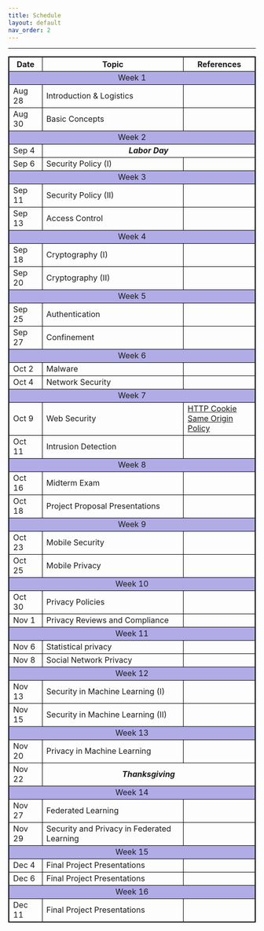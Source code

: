 ```yaml
---
title: Schedule
layout: default
nav_order: 2
---
```



---
<style>
table, th, td {
  border: 1px solid black;
  border-collapse: collapse;
}
</style>

<table>
    <tr>
        <th>Date</th>
        <th>Topic</th>
        <th>References</th>
    </tr>
    <tr>
        <td colspan=3 style="background: #B1ACE6; text-align: center"> Week 1</td>
    </tr>
    <tr>
        <td>Aug 28</td>
        <td>Introduction & Logistics</td>
        <td></td>
    </tr>
        <tr>
        <td>Aug 30</td>
        <td>Basic Concepts</td>
        <td></td>
    </tr>
        <tr>
        <td colspan="3" style="background: #B1ACE6; text-align: center"> Week 2</td>
    </tr>
        <tr>
        <td>Sep 4</td>
        <td colspan="2" style="text-align: center"><i><b>Labor Day</b></i></td>   
    </tr>
        <tr>
        <td>Sep 6</td>
        <td>Security Policy (I)</td>
        <td></td>
    </tr>
    <tr>
        <td colspan="3" style="background: #B1ACE6; text-align: center"> Week 3</td>
    </tr>
        <tr>
        <td>Sep 11</td>
        <td>Security Policy (II)</td>
        <td></td>
    </tr>
        <tr>
        <td>Sep 13</td>
        <td>Access Control</td>
        <td></td>
    </tr>
        <tr>
        <td colspan="3" style="background: #B1ACE6; text-align: center"> Week 4</td>
    </tr>
        <tr>
        <td>Sep 18</td>
        <td>Cryptography (I)</td>
        <td></td>
    </tr>
        <tr>
        <td>Sep 20</td>
        <td>Cryptography (II)</td>
        <td></td>
    </tr>
        <tr>
        <td colspan="3" style="background: #B1ACE6; text-align: center"> Week 5</td>
    </tr>
        <tr>
        <td>Sep 25</td>
        <td>Authentication</td>
        <td></td>
    </tr>
        <tr>
        <td>Sep 27</td>
        <td>Confinement</td>
        <td></td>
    </tr>
    <tr>
        <td colspan="3" style="background: #B1ACE6; text-align: center"> Week 6</td>
    </tr>
        <tr>
        <td>Oct 2</td>
        <td>Malware</td>
        <td></td>
    </tr>
        <tr>
        <td>Oct 4</td>
        <td>Network Security</td>
        <td></td>
    </tr>
    <tr>
        <td colspan="3" style="background: #B1ACE6; text-align: center"> Week 7</td>
    </tr>
        <tr>
        <td>Oct 9</td>
        <td>Web Security</td>
        <td><a href="http://en.wikipedia.org/wiki/HTTP_cookie">HTTP Cookie</a><br><a href="http://en.wikipedia.org/wiki/Same_origin_policy">Same Origin Policy</a></td>
    </tr>
        <tr>
        <td>Oct 11</td>
        <td>Intrusion Detection</td>
        <td></td>
    </tr>
    <tr>
        <td colspan="3" style="background: #B1ACE6; text-align: center"> Week 8</td>
    </tr>
        <tr>
        <td>Oct 16</td>
        <td>Midterm Exam</td>
        <td></td>
    </tr>
        <tr>
        <td>Oct 18</td>
        <td>Project Proposal Presentations</td>
        <td></td>
    </tr>
    <tr>
        <td colspan="3" style="background: #B1ACE6; text-align: center"> Week 9</td>
    </tr>
        <tr>
        <td>Oct 23</td>
        <td>Mobile Security</td>
        <td></td>
    </tr>
        <tr>
        <td>Oct 25</td>
        <td>Mobile Privacy</td>
        <td></td>
    </tr>
    <tr>
        <td colspan="3" style="background: #B1ACE6; text-align: center"> Week 10</td>
    </tr>
        <tr>
        <td>Oct 30</td>
        <td>Privacy Policies</td>
        <td></td>
    </tr>
        <tr>
        <td>Nov 1</td>
        <td>Privacy Reviews and Compliance</td>
        <td></td>
    </tr>
    <tr>
        <td colspan="3" style="background: #B1ACE6; text-align: center"> Week 11</td>
    </tr>
        <tr>
        <td>Nov 6</td>
        <td>Statistical privacy</td>
        <td></td>
    </tr>
        <tr>
        <td>Nov 8</td>
        <td>Social Network Privacy</td>
        <td></td>
    </tr>
    <tr>
        <td colspan="3" style="background: #B1ACE6; text-align: center"> Week 12</td>
    </tr>
        <tr>
        <td>Nov 13</td>
        <td>Security in Machine Learning (I)</td>
        <td></td>
    </tr>
        <tr>
        <td>Nov 15</td>
        <td>Security in Machine Learning (II)</td>
        <td></td>
    </tr>
    <tr>
        <td colspan="3" style="background: #B1ACE6; text-align: center"> Week 13</td>
    </tr>
        <tr>
        <td>Nov 20</td>
        <td>Privacy in Machine Learning</td>
        <td></td>
    </tr>
        <tr>
        <td>Nov 22</td>
        <td colspan="2" style="text-align: center"><i><b>Thanksgiving</b></i></td>
    </tr>
    <tr>
        <td colspan="3" style="background: #B1ACE6; text-align: center"> Week 14</td>
    </tr>
        <tr>
        <td>Nov 27</td>
        <td>Federated Learning</td>
        <td></td>
    </tr>
        <tr>
        <td>Nov 29</td>
        <td>Security and Privacy in Federated Learning</td>
        <td></td>
    </tr>
     <tr>
        <td colspan="3" style="background: #B1ACE6; text-align: center"> Week 15</td>
    </tr>
        <tr>
        <td>Dec 4</td>
        <td>Final Project Presentations</td>
        <td></td>
    </tr>
        <tr>
        <td>Dec 6</td>
        <td>Final Project Presentations</td>
        <td></td>
    </tr>
     <tr>
        <td colspan="3" style="background: #B1ACE6; text-align: center"> Week 16</td>
    </tr>
        <tr>
        <td>Dec 11</td>
        <td>Final Project Presentations</td>
        <td></td>
    </tr>
</table>